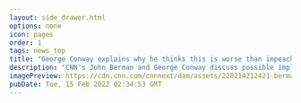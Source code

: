 ```yaml
---
layout: side_drawer.html
options: none
icon: pages
order: 1
tags: news_top
title: "George Conway explains why he thinks this is worse than impeachment"
description: "CNN's John Berman and George Conway discuss possible implications of former President Donald Trump's long-time accounting firm informing the Trump Organization that it should no longer rely on nearly 10 years' worth of financial statements and that they would no longer be their accountants, citing a conflict of interest."
imagePreview: https://cdn.cnn.com/cnnnext/dam/assets/220214212421-berman-conway-ac360-video-synd-2.jpg
pubDate: Tue, 15 Feb 2022 02:34:53 GMT
---
```

